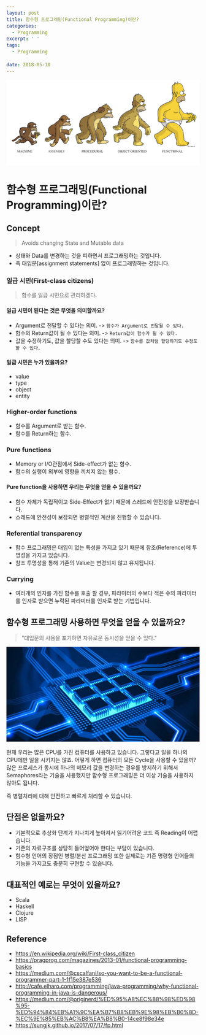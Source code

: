 ```yaml
---
layout: post
title: 함수형 프로그래밍(Functional Programming)이란?
categories:
  - Programming
excerpt: ' '
tags:
  - Programming

date: 2018-05-10
---
```


![No Image](/assets/logo/FP.png)

# 함수형 프로그래밍(Functional Programming)이란?
## Concept
> Avoids changing State and Mutable data

- 상태와 Data를 변경하는 것을 피하면서 프로그래밍하는 것입니다.
- 즉 대입문[assignment statements] 없이 프로그래밍하는 것입니다.

### 일급 시민(First-class citizens)
> 함수를 일급 시민으로 관리하겠다.

#### 일급 시민이 된다는 것은 무엇을 의미할까요?
- Argument로 전달할 수 있다는 의미. -> `함수가 Argument로 전달될 수 있다.`
- 함수의 Return값이 될 수 있다는 의미. -> `Return값이 함수가 될 수 있다.`
- 값을 수정하기도, 값을 할당할 수도 있다는 의미. -> `함수를 값처럼 할당하기도 수정도 할 수 있다.`

#### 일급 시민은 누가 있을까요?
- value
- type
- object
- entity

### Higher-order functions
- 함수를 Argument로 받는 함수.
- 함수를 Return하는 함수.

### Pure functions
- Memory or I/O관점에서 Side-effect가 없는 함수.
- 함수의 실행이 외부에 영향을 끼치지 않는 함수.

#### Pure function을 사용하면 우리는 무엇을 얻을 수 있을까요?
- 함수 자체가 독립적이고 Side-Effect가 없기 때문에 스레드에 안전성을 보장받습니다.
- 스레드에 안전성이 보장되면 병렬적인 계산을 진행할 수 있습니다.

### Referential transparency
- 함수 프로그래밍은 대입이 없는 특성을 가지고 있기 때문에 참조(Reference)에 투명성을 가지고 있습니다.
- 참조 투명성을 통해 기존의 Value는 변경되지 않고 유지됩니다.

### Currying
- 여러개의 인자를 가진 함수를 호출 할 경우, 파라미터의 수보다 적은 수의 파라미터를 인자로 받으면 누락된 파라미터를 인자로 받는 기법입니다.

## 함수형 프로그래밍 사용하면 무엇을 얻을 수 있을까요?
> "대입문의 사용을 포기하면 자유로운 동시성을 얻을 수 있다."

![No Image](/assets/posts/20180510/1.png)

현재 우리는 많은 CPU를 가진 컴퓨터를 사용하고 있습니다. 그렇다고 일을 하나의 CPU에만 일을 시키지는 않죠. 어떻게 하면 컴퓨터의 모든 Cycle을 사용할 수 있을까?
많은 프로세스가 동시에 하나의 메모리 값을 변경하는 경우를 방지하기 위해서 Semaphores라는 기술을 사용했지만 함수형 프로그래밍은 더 이상 기술을 사용하지 않아도 됩니다.

즉 병렬처리에 대해 안전하고 빠르게 처리할 수 있습니다.


## 단점은 없을까요?
- 기본적으로 추상화 단계가 지나치게 높아져서 읽기어려운 코드 즉 Reading이 어렵습니다.
- 기존의 자료구조를 상당히 들어엎어야 한다는 부담이 있습니다.
- 함수형 언어의 장점인 병렬/분산 프로그래밍 또한 실제로는 기존 명령형 언어들의 기능을 가지고도 충분히 구현할 수 있습니다.

## 대표적인 예로는 무엇이 있을까요?
- Scala
- Haskell
- Clojure
- LISP


## Reference
- <https://en.wikipedia.org/wiki/First-class_citizen>
- <https://pragprog.com/magazines/2013-01/functional-programming-basics>
- <https://medium.com/@cscalfani/so-you-want-to-be-a-functional-programmer-part-1-1f15e387e536>
- <http://cafe.elharo.com/programming/java-programming/why-functional-programming-in-java-is-dangerous/>
- <https://medium.com/@originerd/%ED%95%A8%EC%88%98%ED%98%95-%ED%94%84%EB%A1%9C%EA%B7%B8%EB%9E%98%EB%B0%8D-%EC%9E%85%EB%AC%B8%EA%B8%B0-14ce8f98e34e>
- <https://sungjk.github.io/2017/07/17/fp.html>

